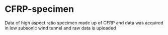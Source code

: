 # CFRP-specimen
Data of high aspect ratio specimen made up of CFRP and data was acquired in low subsonic wind tunnel and raw data is uploaded

